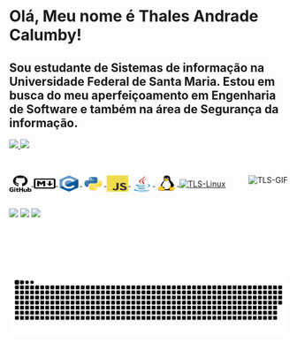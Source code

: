 # Olá, Meu nome é **Thales Andrade Calumby**!

  ## Sou estudante de Sistemas de informação na Universidade Federal de Santa Maria. Estou em busca do meu aperfeiçoamento em Engenharia de Software e também na área de Segurança da informação.


<div>
  <a href="https://github.com/TlsAndrade">
  <img height="180em" src="https://github-readme-stats.vercel.app/api?username=TlsAndrade&show_icons=true&theme=gotham&include_all_commits=true&count_private=true"/>
  <img height="130em" src="https://github-readme-stats.vercel.app/api/top-langs/?username=TlsAndrade&layout=compact&langs_count=7&theme=gotham"/>
</div>
  
  ##

  
<div style="display: inline_block"><br>
  <img align="center" alt="TLS-GitHub" height="30" width="40" src="https://github.com/devicons/devicon/blob/master/icons/github/github-original-wordmark.svg">
  <img align="center" alt="TLS-MD" height="30" width="40" src="https://github.com/devicons/devicon/blob/master/icons/markdown/markdown-original.svg">  
  <img align="center" alt="TLS-C" height="30" width="40" src="https://github.com/devicons/devicon/blob/master/icons/c/c-original.svg">
  <img align="center" alt="TLS-Python" height="30" width="40" src="https://raw.githubusercontent.com/devicons/devicon/master/icons/python/python-original.svg">
  <img align="center" alt="TLS-JS" height="30" width="40" src="https://github.com/devicons/devicon/blob/master/icons/javascript/javascript-original.svg">
  <img align="center" alt="TLS-Java" height="30" width="40" src="https://github.com/devicons/devicon/blob/master/icons/java/java-original.svg">
  <img align="center" alt="TLS-Linux" height="30" width="40" src="https://github.com/devicons/devicon/blob/master/icons/linux/linux-original.svg">
  <img height="30em" width="80" align="center" alt="TLS-Linux" height="30" width="40" src="https://img.shields.io/badge/Windows-0078D6?style=for-the-badge&logo=windows&logoColor=white">
  <img height="180em" align="right" alt="TLS-GIF" src="https://res.cloudinary.com/ddi5agea1/image/upload/v1611672227/Blog%20Assets/web1_cygzgd.gif">
</div>
 
  
  ##
  
  
<div> 
  <a href="https://www.instagram.com/tlsandrade/" target="_blank"><img src="https://img.shields.io/badge/-Instagram-%23E4405F?style=for-the-badge&logo=instagram&logoColor=white" target="_blank"></a>
 	<a href = "mailto:thales127@gmail.com"><img src="https://img.shields.io/badge/-Gmail-%23333?style=for-the-badge&logo=gmail&logoColor=white" target="_blank"></a>
  <a href="https://www.linkedin.com/in/thales-andrade-calumby-35247921b/" target="_blank"><img src="https://img.shields.io/badge/-LinkedIn-%230077B5?style=for-the-badge&logo=linkedin&logoColor=white" target="_blank"></a> 
  
 
  ![Snake animation](https://github.com/TlsAndrade/TlsAndrade/blob/output/github-contribution-grid-snake.svg)
 
</div>


